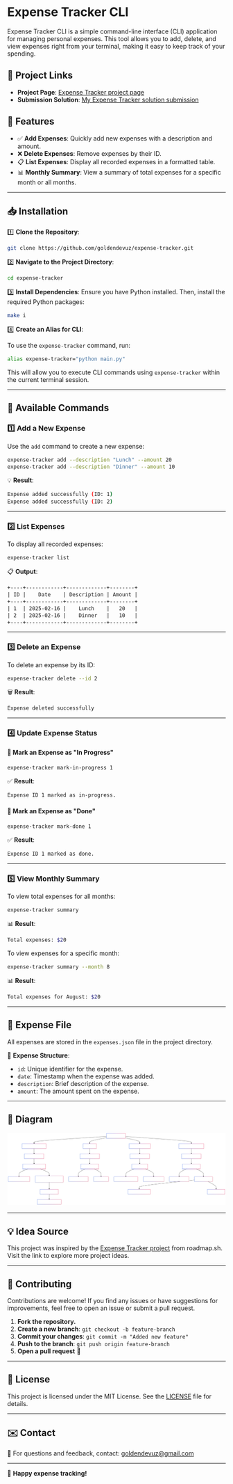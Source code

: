 # Expense Tracker CLI

Expense Tracker CLI is a simple command-line interface (CLI) application for managing personal expenses. This tool allows you to add, delete, and view expenses right from your terminal, making it easy to keep track of your spending.

## 🔗 Project Links

- **Project Page**: [Expense Tracker project page](https://roadmap.sh/projects/expense-tracker)
- **Submission Solution**: [My Expense Tracker solution submission](https://roadmap.sh/projects/expense-tracker/solutions?u=6740b9f45434bf319a47ee77)

## 🚀 Features

- ✅ **Add Expenses**: Quickly add new expenses with a description and amount.
- ❌ **Delete Expenses**: Remove expenses by their ID.
- 📋 **List Expenses**: Display all recorded expenses in a formatted table.
- 📊 **Monthly Summary**: View a summary of total expenses for a specific month or all months.

---

## 📥 Installation

1️⃣ **Clone the Repository**:
```bash
git clone https://github.com/goldendevuz/expense-tracker.git
```

2️⃣ **Navigate to the Project Directory**:
```bash
cd expense-tracker
```

3️⃣ **Install Dependencies**:
Ensure you have Python installed. Then, install the required Python packages:
```bash
make i
```

4️⃣ **Create an Alias for CLI**:

To use the `expense-tracker` command, run:
```bash
alias expense-tracker="python main.py"
```

This will allow you to execute CLI commands using `expense-tracker` within the current terminal session.

---

## 📌 Available Commands

### 1️⃣ Add a New Expense

Use the `add` command to create a new expense:

```bash
expense-tracker add --description "Lunch" --amount 20
expense-tracker add --description "Dinner" --amount 10
```

💡 **Result**:
```bash
Expense added successfully (ID: 1)
Expense added successfully (ID: 2)
```

---

### 2️⃣ List Expenses

To display all recorded expenses:
```bash
expense-tracker list
```

📋 **Output**:
```
+----+------------+-------------+--------+
| ID |    Date    | Description | Amount |
+----+------------+-------------+--------+
| 1  | 2025-02-16 |    Lunch    |   20   |
| 2  | 2025-02-16 |    Dinner   |   10   |
+----+------------+-------------+--------+
```

---

### 3️⃣ Delete an Expense

To delete an expense by its ID:
```bash
expense-tracker delete --id 2
```

🗑️ **Result**:
```bash
Expense deleted successfully
```

---

### 4️⃣ Update Expense Status

#### 📍 Mark an Expense as "In Progress"
```bash
expense-tracker mark-in-progress 1
```

✅ **Result**:
```bash
Expense ID 1 marked as in-progress.
```

#### 📍 Mark an Expense as "Done"
```bash
expense-tracker mark-done 1
```

✅ **Result**:
```bash
Expense ID 1 marked as done.
```

---

### 5️⃣ View Monthly Summary

To view total expenses for all months:
```bash
expense-tracker summary
```

📊 **Result**:
```bash
Total expenses: $20
```

To view expenses for a specific month:
```bash
expense-tracker summary --month 8
```

📊 **Result**:
```bash
Total expenses for August: $20
```

---

## 📂 Expense File

All expenses are stored in the `expenses.json` file in the project directory.

📑 **Expense Structure**:
- `id`: Unique identifier for the expense.
- `date`: Timestamp when the expense was added.
- `description`: Brief description of the expense.
- `amount`: The amount spent on the expense.

---

## 📌 Diagram

![Expense Tracker Diagram](./ExpenseTracker.svg)

---

## 💡 Idea Source

This project was inspired by the [Expense Tracker project](https://roadmap.sh/projects/expense-tracker) from roadmap.sh. Visit the link to explore more project ideas.

---

## 🤝 Contributing

Contributions are welcome! If you find any issues or have suggestions for improvements, feel free to open an issue or submit a pull request.

1. **Fork the repository.**
2. **Create a new branch**: `git checkout -b feature-branch`
3. **Commit your changes**: `git commit -m "Added new feature"`
4. **Push to the branch**: `git push origin feature-branch`
5. **Open a pull request** 🎉

---

## 📜 License

This project is licensed under the MIT License. See the [LICENSE](LICENSE) file for details.

---

## ✉️ Contact

📧 For questions and feedback, contact: [goldendevuz@gmail.com](mailto:goldendevuz@gmail.com)

---

🚀 **Happy expense tracking!**